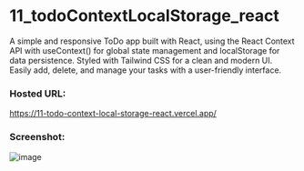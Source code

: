 # 11_todoContextLocalStorage_react
A simple and responsive ToDo app built with React, using the React Context API with useContext() for global state management and localStorage for data persistence. Styled with Tailwind CSS for a clean and modern UI. Easily add, delete, and manage your tasks with a user-friendly interface.

### Hosted URL:
https://11-todo-context-local-storage-react.vercel.app/ 

### Screenshot:
![image](https://github.com/user-attachments/assets/40622c65-dc6e-41fe-850a-e3b657583d6e)

